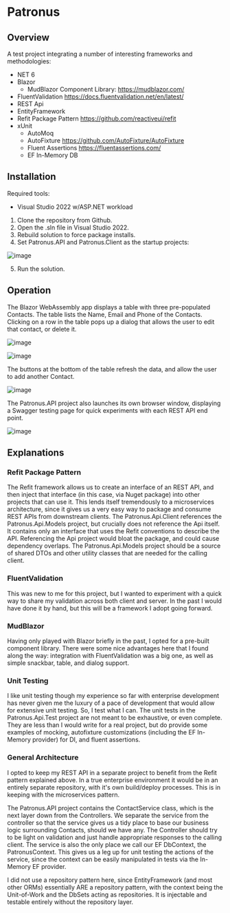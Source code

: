 # Patronus

## Overview
A test project integrating a number of interesting frameworks and methodologies:
- NET 6
- Blazor
  - MudBlazor Component Library: https://mudblazor.com/
- FluentValidation https://docs.fluentvalidation.net/en/latest/
- REST Api
- EntityFramework
- Refit Package Pattern https://github.com/reactiveui/refit
- xUnit
  - AutoMoq
  - AutoFixture https://github.com/AutoFixture/AutoFixture
  - Fluent Assertions https://fluentassertions.com/
  - EF In-Memory DB
  
## Installation
Required tools:
 - Visual Studio 2022 w/ASP.NET workload
 
1. Clone the repository from Github.
2. Open the .sln file in Visual Studio 2022.
3. Rebuild solution to force package installs.
4. Set Patronus.API and Patronus.Client as the startup projects:

 ![image](https://user-images.githubusercontent.com/842330/177230796-e1936fa8-8371-478c-9938-c9006f6fc0d2.png)

5. Run the solution.

## Operation
The Blazor WebAssembly app displays a table with three pre-populated Contacts. The table lists the Name, Email and Phone of the Contacts.
Clicking on a row in the table pops up a dialog that allows the user to edit that contact, or delete it.

![image](https://user-images.githubusercontent.com/842330/177233125-39af9ede-ae8d-4f4a-9585-68a1e9dcb416.png)

![image](https://user-images.githubusercontent.com/842330/177233140-b741d731-6f79-4309-9698-0ce2c4a077f1.png)

The buttons at the bottom of the table refresh the data, and allow the user to add another Contact.

![image](https://user-images.githubusercontent.com/842330/177233172-507fe004-5fb7-4a93-8d1a-6d6ea98be448.png)


The Patronus.API project also launches its own browser window, displaying a Swagger testing page for quick experiments with each REST API end point.

![image](https://user-images.githubusercontent.com/842330/177233111-82c88c51-a954-44e1-9dc5-f668ede4b918.png)


## Explanations
### Refit Package Pattern
The Refit framework allows us to create an interface of an REST API, and then inject that interface (in this case, via Nuget package) into other projects that can use it. This lends itself tremendously to a microservices architecture, since it gives us a very easy way to package and consume REST APIs from downstream clients.
The Patronus.Api.Client references the Patronus.Api.Models project, but crucially does not reference the Api itself. It contains only an interface that uses the Refit conventions to describe the API. Referencing the Api project would bloat the package, and could cause dependency overlaps.
The Patronus.Api.Models project should be a source of shared DTOs and other utility classes that are needed for the calling client.

### FluentValidation
This was new to me for this project, but I wanted to experiment with a quick way to share my validation across both client and server. In the past I would have done it by hand, but this will be a framework I adopt going forward. 

### MudBlazor
Having only played with Blazor briefly in the past, I opted for a pre-built component library. There were some nice advantages here that I found along the way: integration with FluentValidation was a big one, as well as simple snackbar, table, and dialog support.

### Unit Testing
I like unit testing though my experience so far with enterprise development has never given me the luxury of a pace of development that would allow for extensive unit testing. So, I test what I can. The unit tests in the Patronus.Api.Test project are not meant to be exhaustive, or even complete. They are less than I would write for a real project, but do provide some examples of mocking, autofixture customizations (including the EF In-Memory provider) for DI, and fluent assertions.

### General Architecture
I opted to keep my REST API in a separate project to benefit from the Refit pattern explained above. In a true enterprise environment it would be in an entirely separate repository, with it's own build/deploy processes. This is in keeping with the microservices pattern.

The Patronus.API project contains the ContactService class, which is the next layer down from the Controllers. We separate the service from the controller so that the service gives us a tidy place to base our business logic surrounding Contacts, should we have any. The Controller should try to be light on validation and just handle appropriate responses to the calling client.
The service is also the only place we call our EF DbContext, the PatronusContext. This gives us a leg up for unit testing the actions of the service, since the context can be easily manipulated in tests via the In-Memory EF provider.

I did not use a repository pattern here, since EntityFramework (and most other ORMs) essentially ARE a repository pattern, with the context being the Unit-of-Work and the DbSets acting as repositories. It is injectable and testable entirely without the repository layer.

